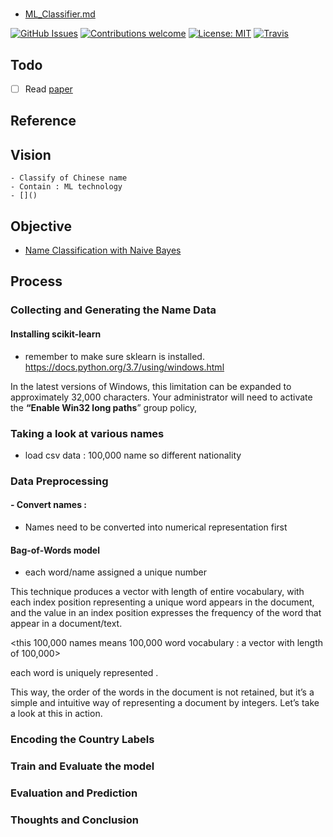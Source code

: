 #

- [ML_Classifier.md](file:///c:/Local/Work/ML_Name/Note/ML_Classifier.md)

[![GitHub Issues](https://img.shields.io/github/issues/zalandoresearch/flair.svg)](https://github.com/zalandoresearch/flair/issues)
[![Contributions welcome](https://img.shields.io/badge/contributions-welcome-brightgreen.svg)](CONTRIBUTING.md)
[![License: MIT](https://img.shields.io/badge/License-MIT-brightgreen.svg)](https://opensource.org/licenses/MIT)
[![Travis](https://img.shields.io/travis/zalandoresearch/flair.svg)](https://travis-ci.org/zalandoresearch/flair)

## Todo

- [ ] Read [paper](#paper-1)

## Reference

## Vision

    - Classify of Chinese name
    - Contain : ML technology
    - []()

## Objective

- [Name Classification with Naive Bayes](https://towardsdatascience.com/name-classification-with-naive-bayes-7c5e1415788a)

## Process

### Collecting and Generating the Name Data

#### Installing scikit-learn

- remember to make sure sklearn is installed.
  https://docs.python.org/3.7/using/windows.html

In the latest versions of Windows, this limitation can be expanded to approximately 32,000 characters. Your administrator will need to activate the **“Enable Win32 long paths**” group policy,

### Taking a look at various names

- load csv data : 100,000 name so different nationality

### Data Preprocessing

#### - Convert names :

- Names need to be converted into numerical representation first

#### Bag-of-Words model

- each word/name assigned a unique number

This technique produces a vector with length of entire vocabulary, with each index position representing a unique word appears in the document, and the value in an index position expresses the frequency of the word that appear in a document/text.

<this 100,000 names means 100,000 word vocabulary : a vector with length of 100,000>

<each index location is the frequence of the word >

each word is uniquely represented . 


This way, the order of the words in the document is not retained, but it’s a simple and intuitive way of representing a document by integers. Let’s take a look at this in action.

### Encoding the Country Labels

### Train and Evaluate the model

### Evaluation and Prediction

### Thoughts and Conclusion
